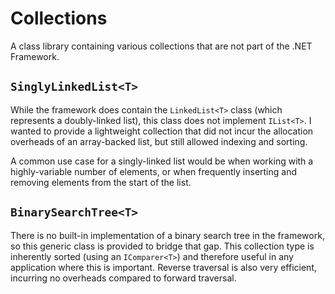# Collections
A class library containing various collections that are not part of the .NET Framework.

## `SinglyLinkedList<T>`
While the framework does contain the `LinkedList<T>` class (which represents a doubly-linked list), this class does not implement `IList<T>`. I wanted to provide a lightweight collection that did not incur the allocation overheads of an array-backed list, but still allowed indexing and sorting.

A common use case for a singly-linked list would be when working with a highly-variable number of elements, or when frequently inserting and removing elements from the start of the list.

## `BinarySearchTree<T>`
There is no built-in implementation of a binary search tree in the framework, so this generic class is provided to bridge that gap. This collection type is inherently sorted (using an `IComparer<T>`) and therefore useful in any application where this is important. Reverse traversal is also very efficient, incurring no overheads compared to forward traversal.
